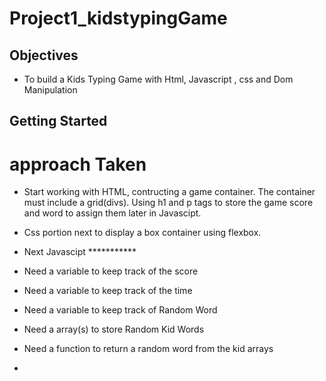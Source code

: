 
# Project1_kidstypingGame


## Objectives

* To build a Kids Typing Game with Html, Javascript , css and Dom Manipulation


## Getting Started
# approach Taken

* Start working with HTML, contructing a game container. The container must include a grid(divs). Using h1 and p tags to store the game score and word to assign them later in Javascipt.
* Css portion next to display a box container using flexbox.

* Next Javascipt ***********

* Need a variable to keep track of the score
* Need a variable to keep track of the time
* Need a variable to keep track of Random Word
* Need a array(s) to store Random Kid Words
* Need a function to return a random word from the kid arrays
* 

